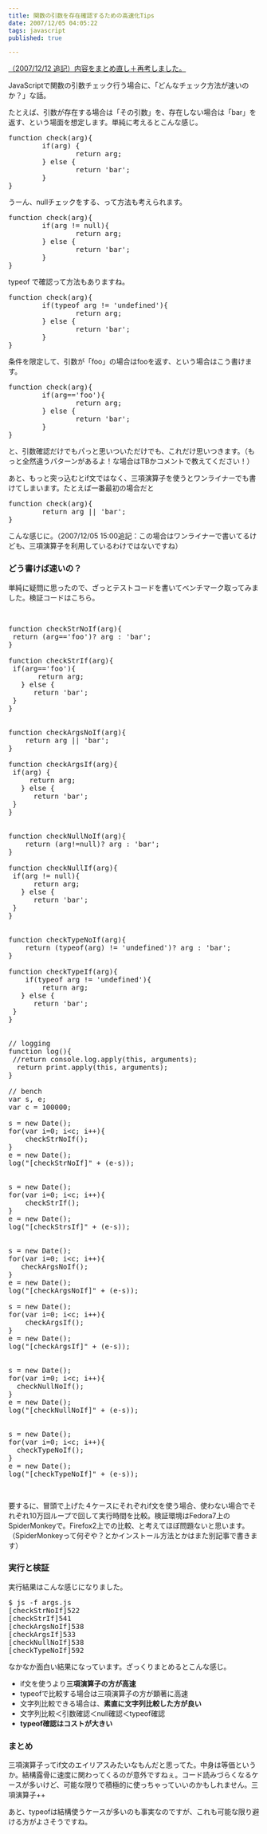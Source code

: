 ```yaml
---
title: 関数の引数を存在確認するための高速化Tips
date: 2007/12/05 04:05:22
tags: javascript
published: true

---
```


<p><a href="http://blog.katsuma.tv/2007/12/javascript_arg_check_2.html">（2007/12/12 追記）内容をまとめ直し＋再考しました。</a></p>

<p>JavaScriptで関数の引数チェック行う場合に、「どんなチェック方法が速いのか？」な話。</p>  <p>たとえば、引数が存在する場合は「その引数」を、存在しない場合は「bar」を返す、という場面を想定します。単純に考えるとこんな感じ。</p>  <pre>function check(arg){<br />        if(arg) {<br />                return arg;<br />        } else {<br />                return &#39;bar&#39;;<br />        }<br />}<br /></pre>   <p>うーん、nullチェックをする、って方法も考えられます。</p><pre>function check(arg){<br />        if(arg != null){<br />                return arg;<br />        } else {<br />                return &#39;bar&#39;;<br />        }<br />}<br /></pre>   <p>typeof で確認って方法もありますね。</p><pre>function check(arg){<br />        if(typeof arg != &#39;undefined&#39;){<br />                return arg;<br />        } else {<br />                return &#39;bar&#39;;<br />        }<br />}<br /></pre> <p>条件を限定して、引数が「foo」の場合はfooを返す、という場合はこう書けます。</p> <pre>function check(arg){<br />        if(arg==&#39;foo&#39;){<br />                return arg;<br />        } else {<br />                return &#39;bar&#39;;<br />        }<br />}<br /></pre>   <p>と、引数確認だけでもパっと思いついただけでも、これだけ思いつきます。（もっと全然違うパターンがあるよ！な場合はTBかコメントで教えてください！）</p>  <p>あと、もっと突っ込むとif文ではなく、三項演算子を使うとワンライナーでも書けてしまいます。たとえば一番最初の場合だと</p>  <pre>function check(arg){<br />        return arg || &#39;bar&#39;;<br />}<br /></pre><p>こんな感じに。（2007/12/05 15:00追記：この場合はワンライナーで書いてるけども、三項演算子を利用しているわけではないですね）</p>   <h3>どう書けば速いの？</h3> <p>単純に疑問に思ったので、ざっとテストコードを書いてベンチマーク取ってみました。検証コードはこちら。</p>

<p>&nbsp;</p><pre>function checkStrNoIf(arg){<br />	return (arg==&#39;foo&#39;)? arg : &#39;bar&#39;;<br />}<br /><br />function checkStrIf(arg){<br />	if(arg==&#39;foo&#39;){<br />		return arg;<br />	} else {<br />		return &#39;bar&#39;;<br />	}<br />}<br /><br /><br />function checkArgsNoIf(arg){<br />	return arg || &#39;bar&#39;;<br />}<br /><br />function checkArgsIf(arg){<br />	if(arg) {<br />		return arg;<br />	} else {<br />		return &#39;bar&#39;;<br />	}<br />}<br /><br /><br />function checkNullNoIf(arg){<br />	return (arg!=null)? arg : &#39;bar&#39;;<br />}<br /><br />function checkNullIf(arg){<br />	if(arg != null){<br />		return arg;<br />	} else {<br />		return &#39;bar&#39;;<br />	}<br />}<br /><br /><br />function checkTypeNoIf(arg){<br />	return (typeof(arg) != &#39;undefined&#39;)? arg : &#39;bar&#39;;<br />}<br /><br />function checkTypeIf(arg){<br />	if(typeof arg != &#39;undefined&#39;){<br />		return arg;<br />	} else {<br />		return &#39;bar&#39;;<br />	}<br />}<br /><br /><br />// logging<br />function log(){<br />	//return console.log.apply(this, arguments);<br />	return print.apply(this, arguments);<br />}<br /><br />// bench<br />var s, e;<br />var c = 100000;<br /><br />s = new Date();<br />for(var i=0; i&lt;c; i++){<br />	checkStrNoIf();<br />}<br />e = new Date();<br />log(&quot;[checkStrNoIf]&quot; + (e-s));<br /><br /><br />s = new Date();<br />for(var i=0; i&lt;c; i++){<br />	checkStrIf();<br />}<br />e = new Date();<br />log(&quot;[checkStrsIf]&quot; + (e-s));<br /><br /><br />s = new Date();<br />for(var i=0; i&lt;c; i++){<br />	checkArgsNoIf();<br />}<br />e = new Date();<br />log(&quot;[checkArgsNoIf]&quot; + (e-s));<br /><br />s = new Date();<br />for(var i=0; i&lt;c; i++){<br />	checkArgsIf();<br />}<br />e = new Date();<br />log(&quot;[checkArgsIf]&quot; + (e-s));<br /><br /><br />s = new Date();<br />for(var i=0; i&lt;c; i++){<br />	checkNullNoIf();<br />}<br />e = new Date();<br />log(&quot;[checkNullNoIf]&quot; + (e-s));<br /><br /><br />s = new Date();<br />for(var i=0; i&lt;c; i++){<br />	checkTypeNoIf();<br />}<br />e = new Date();<br />log(&quot;[checkTypeNoIf]&quot; + (e-s));<br /></pre> <p>&nbsp;</p>   <p>要するに、冒頭で上げた４ケースにそれぞれif文を使う場合、使わない場合でそれぞれ10万回ループで回して実行時間を比較。検証環境はFedora7上のSpiderMonkeyで。Firefox2上での比較、と考えてほぼ問題ないと思います。（SpiderMonkeyって何ぞや？とかインストール方法とかはまた別記事で書きます）</p>  <h3>実行と検証</h3> <p>実行結果はこんな感じになりました。</p><pre>$ js -f args.js<br />[checkStrNoIf]522<br />[checkStrIf]541<br />[checkArgsNoIf]538<br />[checkArgsIf]533<br />[checkNullNoIf]538<br />[checkTypeNoIf]592<br /></pre>   <p>なかなか面白い結果になっています。ざっくりまとめるとこんな感じ。</p>  <ul> <li>if文を使うより<strong>三項演算子の方が高速</strong></li> <li>typeofで比較する場合は三項演算子の方が顕著に高速</li> <li>文字列比較できる場合は、<strong>素直に文字列比較した方が良い</strong></li> <li>文字列比較＜引数確認＜null確認＜typeof確認</li> <li><strong>typeof確認はコストが大きい</strong></li> </ul>  <h3>まとめ</h3> <p>三項演算子ってif文のエイリアスみたいなもんだと思ってた。中身は等価というか。結構露骨に速度に関わってくるのが意外ですねぇ。コード読みづらくなるケースが多いけど、可能な限りで積極的に使っちゃっていいのかもしれません。三項演算子++</p>  <p>あと、typeofは結構使うケースが多いのも事実なのですが、これも可能な限り避ける方がよさそうですね。</p> 

